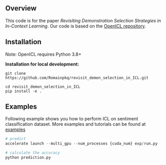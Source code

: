 ## Overview
This code is for the paper _Revisiting Demonstration Selection Strategies in In-Context Learning_. Our code is based on the <a href="https://github.com/Shark-NLP/OpenICL/tree/main">OpenICL repository</a>.

## Installation
Note: OpenICL requires Python 3.8+


**Installation for local development:**
```
git clone https://github.com/Romainpkq/revisit_demon_selection_in_ICL.git

cd revisit_demon_selection_in_ICL
pip install -e .
```

## Examples
Following example shows you how to perform ICL on sentiment classification dataset.  More examples and tutorials can be found at [examples](https://github.com/Shark-NLP/OpenICL/tree/main/examples)
```python
# predict
accelerate launch --multi_gpu --num_processes {cuda_num} exp/run.py

# calculate the accuracy
python prediction.py
```
